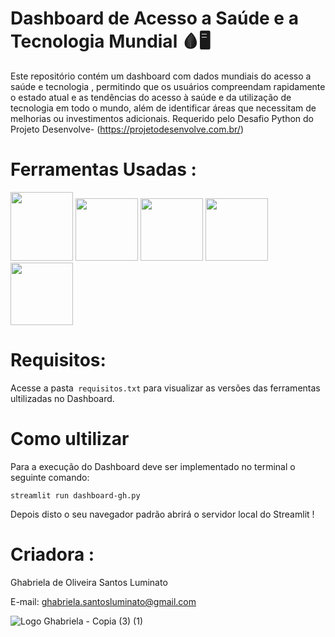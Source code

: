 # Dashboard de  Acesso a Saúde e a Tecnologia Mundial 🩸🖥️
Este repositório contém um dashboard com dados mundiais do acesso a saúde e tecnologia , permitindo que os usuários compreendam rapidamente o estado atual e as tendências do acesso à saúde e da utilização de tecnologia em todo o mundo, além de identificar áreas que necessitam de melhorias ou investimentos adicionais. Requerido pelo Desafio Python do Projeto Desenvolve- (https://projetodesenvolve.com.br/) 

# Ferramentas Usadas :
 <img src="https://cdn.jsdelivr.net/gh/devicons/devicon@latest/icons/python/python-original-wordmark.svg" height=110 width=100 /> <img src="https://cdn.jsdelivr.net/gh/devicons/devicon@latest/icons/streamlit/streamlit-plain-wordmark.svg" height=100 width=100 /> 
 <img src="https://cdn.jsdelivr.net/gh/devicons/devicon@latest/icons/pandas/pandas-original-wordmark.svg" height=100 width=100/>  <img src="https://cdn.jsdelivr.net/gh/devicons/devicon@latest/icons/plotly/plotly-original-wordmark.svg" height=100 width=100/> <img src="https://cdn.jsdelivr.net/gh/devicons/devicon@latest/icons/anaconda/anaconda-original-wordmark.svg" height=100 width=100/>  
# Requisitos:
Acesse a pasta```
requisitos.txt```
                 para visualizar as versões das ferramentas ultilizadas no Dashboard.
   
# Como ultilizar
 Para a execução do Dashboard deve ser implementado no terminal o seguinte comando:
```
streamlit run dashboard-gh.py
```
Depois disto o seu navegador padrão abrirá o servidor local do Streamlit !

# Criadora :

Ghabriela de Oliveira Santos Luminato

E-mail: ghabriela.santosluminato@gmail.com</a>

![Logo Ghabriela - Copia (3) (1)](https://github.com/Ghabriela-Luminato/Dashboard-Indice-de-Acesso-a-Tecnlogia-na-Sa-de-Mundial/assets/153844509/a04f02c3-192d-4268-b4cb-b862e879d0e7)
